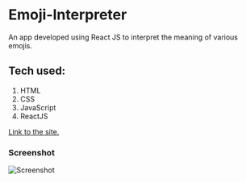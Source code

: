 # Emoji-Interpreter

   An app developed using React JS to interpret the meaning of various emojis.

 ## Tech used: 
 1. HTML 
 2. CSS
 3. JavaScript
 4. ReactJS

[Link to the site.](https://csb-kqwvg6.netlify.app/)

### Screenshot
![Screenshot](https://user-images.githubusercontent.com/111184233/208672214-49361090-595b-4416-98c2-86052709025c.png)


